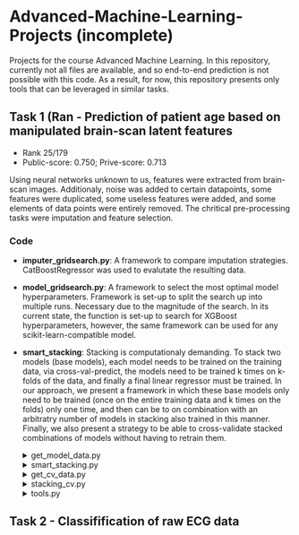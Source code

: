 # Advanced-Machine-Learning-Projects (incomplete)
Projects for the course Advanced Machine Learning. In this repository, currently not all files are available, and so end-to-end prediction is not possible with this code. As a result, for now, this repository presents only tools that can be leveraged in similar tasks.

## Task 1 (Ran - Prediction of patient age based on manipulated brain-scan latent features
- Rank 25/179
- Public-score: 0.750; Prive-score: 0.713

Using neural networks unknown to us, features were extracted from brain-scan images. Additionaly, noise was added to certain datapoints, some features were duplicated, some useless features were added, and some elements of data points were entirely removed. The chritical pre-processing tasks were imputation and feature selection.

### Code
- __imputer_gridsearch.py__: A framework to compare imputation strategies. CatBoostRegressor was used to evalutate the resulting data.
- __model_gridsearch.py__: A framework to select the most optimal model hyperparameters. Framework is set-up to split the search up into multiple runs. Necessary due to the magnitude of the search. In its current state, the function is set-up to search for XGBoost hyperparameters, however, the same framework can be used for any scikit-learn-compatible model.

- __smart_stacking__: Stacking is computationaly demanding. To stack two models (base models), each model needs to be trained on the training data, via cross-val-predict, the models need to be trained k times on k-folds of the data, and finally a final linear regressor must be trained. In our approach, we present a framework in which these base models only need to be trained (once on the entire training data and k times on the folds) only one time, and then can be to on combination with an arbitratry number of models in stacking also trained in this manner. Finally, we also present a strategy to be able to cross-validate stacked combinations of models without having to retrain them.
    <details><summary>get_model_data.py</summary> Framework generates and saves models trained on entire training data, and on k folds of training data. Additionaly, cross validation predictions are saved for each fold. </details>
    <details><summary>smart_stacking.py</summary> Code combines what is generated by "get_model_data.py", trains some linear regressor to combine the cross-val predictions of various models, and then generates final predictions based on the predictions of models trained on entire training set. </details>
    
    <details><summary>get_cv_data.py</summary> Similar to "get_model_data.py", except it performs the same staps on another set of folds used for cross-validation. I.e. for m folds used for cross-val, we need models trained on the the entire dataset of each fold, and additionaly models trained and their corresponding cross-val-predictions on another k-folds of the data on each of the m-folds. </details>
    
    <details><summary>stacking_cv.py</summary> Like "smart_stacking.py", this code combines outcomes of "get_cv_data.py" to evalutate cross validation scores of various stacking combinations.</details>
    
    <details><summary>tools.py</summary> Presents a function through which a part of our code is parallelized. Simply in order to speed up training for cross validation predictions.</details>

## Task 2 - Classifification of raw ECG data
